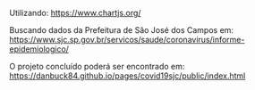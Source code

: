Utilizando:
https://www.chartjs.org/

Buscando dados da Prefeitura de São José dos Campos em:
https://www.sjc.sp.gov.br/servicos/saude/coronavirus/informe-epidemiologico/

O projeto concluído poderá ser encontrado em:
https://danbuck84.github.io/pages/covid19sjc/public/index.html